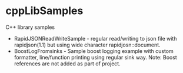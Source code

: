 # cppLibSamples
C++ library samples
 - RapidJSONReadWriteSample - regular read/writing to json file with rapidjson(1.1) but using wide character rapidjosn::document.
 - BoostLogFromsinks - Sample boost logging example with custom formatter, line/function printing using regular sink way. Note: Boost references are not added as part of project.
